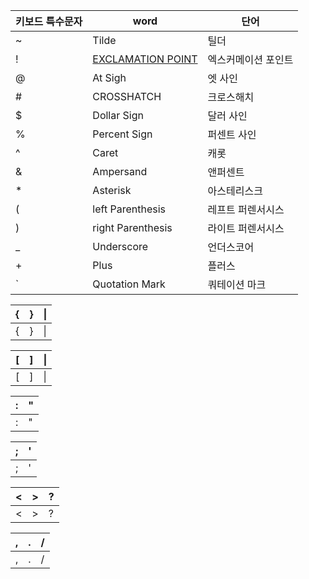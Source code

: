 |키보드 특수문자|word|단어|
--------- | --------- | --------- | 
|\~|Tilde|틸더|
\!|[EXCLAMATION POINT](https://translate.google.com/?um=1&ie=UTF-8&hl=ko&client=tw-ob#en/ko/EXCLAMATION%20POINT)|엑스커메이션 포인트|
\@|At Sigh|엣 사인|
\#|CROSSHATCH|크로스해치|
\$|Dollar Sign|달러 사인|
\%|Percent Sign|퍼센트 사인|
\^|Caret|캐롯|
\&|Ampersand|앤퍼센트|
\*|Asterisk|아스테리스크|
\(|left Parenthesis|레프트 퍼렌서시스|
\)|right Parenthesis|라이트 퍼렌서시스|
\_|Underscore|언더스코어|
\+|Plus|플러스|  
\`|Quotation Mark|쿼테이션 마크|


|\{|\}|\|
--------- |--------- |--------- |
|\{|\}|\|

|\[|\]|\\|
--------- |--------- |--------- |
|\[|\]|\\|

|\:|\"|
--------- |--------- |
|\:|\"|

|\;|\'|
--------- |--------- |
|\;|\'|

|\<|\>|\?|
--------- |--------- |--------- |
|\<|\>|\?|

|\,|\.|\/|
--------- |--------- |--------- |
|\,|\.|\/|






